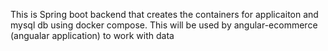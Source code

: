 This is Spring boot backend that creates the containers for applicaiton and mysql db using docker compose. This will be used by angular-ecommerce (angualar application) to work with data
